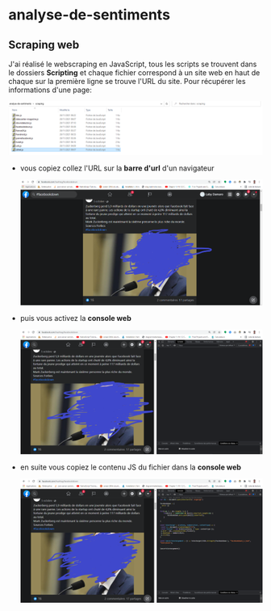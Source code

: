 # analyse-de-sentiments


## Scraping web 
J'ai réalisé le webscraping en JavaScript, tous les scripts se trouvent dans le dossiers
**Scripting** et chaque fichier correspond à un site web en haut de chaque sur la première ligne se trouve l'URL du site.
Pour récupérer les informations d'une page:

![image 1](images/1.png)

* vous copiez collez l'URL sur la **barre d'url** d'un navigateur
  
  ![image 2](images/2.png)
  
* puis vous activez la **console web**
  
  ![image 3](images/3.png)

* en suite vous copiez le contenu JS du fichier dans la **console web**
  
  ![image 5](images/4.png)